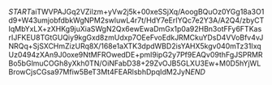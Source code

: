 $START$aiTWVPAJGq2VZilzm+yVw2j5k+00xeSSjXq/AoogBQuOz0YGg18a3O1d9+W43umjobfdbkWgNPM2swluwL4r7t/HdY7eErIYQc7e2Y3A/A2Q4/zbyCTIqMbYxLX+zXHKg9juXiaSWgN2Qx6ewEwaDmGx1p0a92HBn3otFFy6FTKasrIJFKEU8TGtGUQiy9kgGxd8zmUdxp7OEeFvoEdkJRMCkuYDsD4VVoBfv4vJNRQq+SjSXCHmZizURq8X/168e1aXTK3dpdWBD2isYAHX5kgv040mTz31IxqUz0494zXAn9J0oxe9NtMFROwedDE+pmI9ipG2y7Pf9EAQv09thFgJSPRMRBo5bGlmuCOGh8yXkh0TN/OiNFabD38+29ZvOJB5GLXU3Ew+M0D5hYjWLBrowCjsCGsa97Mfiw5BeT3Mt4FEARlsbhDpqIdM2JyN$END$